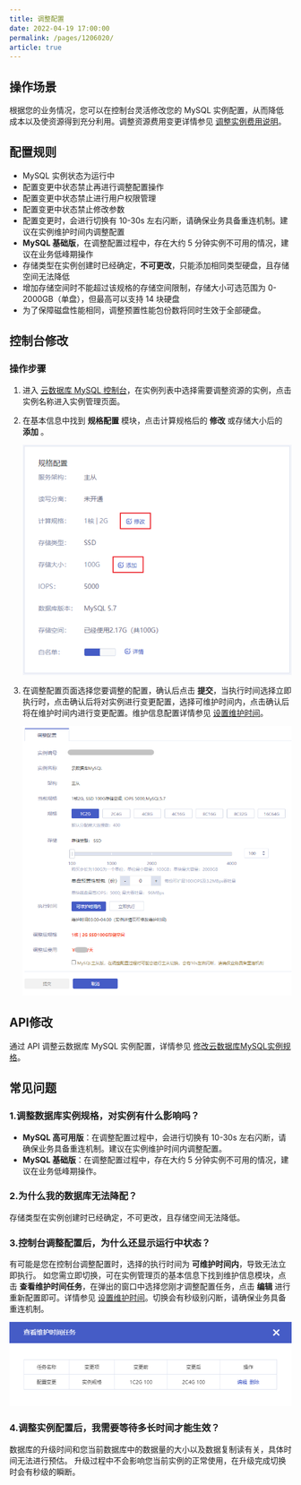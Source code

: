 ```yaml
---
title: 调整配置
date: 2022-04-19 17:00:00
permalink: /pages/1206020/
article: true
---
```



## 操作场景

根据您的业务情况，您可以在控制台灵活修改您的 MySQL 实例配置，从而降低成本以及使资源得到充分利用。调整资源费用变更详情参见 [调整实例费用说明](./../../03.购买指南/04.调整实例费用说明.md)。

## 配置规则

- MySQL 实例状态为运行中
- 配置变更中状态禁止再进行调整配置操作
- 配置变更中状态禁止进行用户权限管理
- 配置变更中状态禁止修改参数
- 配置变更时，会进行切换有 10-30s 左右闪断，请确保业务具备重连机制。建议在实例维护时间内调整配置
- **MySQL 基础版**，在调整配置过程中，存在大约 5 分钟实例不可用的情况，建议在业务低峰期操作
- 存储类型在实例创建时已经确定，**不可更改**，只能添加相同类型硬盘，且存储空间无法降低
- 增加存储空间时不能超过该规格的存储空间限制，存储大小可选范围为 0-2000GB（单盘），但最高可以支持 14 块硬盘
- 为了保障磁盘性能相同，调整预置性能包份数将同时生效于全部硬盘。

## 控制台修改

### 操作步骤

1. 进入 [云数据库 MySQL 控制台](https://console.capitalonline.net/dbinstances)，在实例列表中选择需要调整资源的实例，点击实例名称进入实例管理页面。

2. 在基本信息中找到 **规格配置** 模块，点击计算规格后的 **修改** 或存储大小后的 **添加** 。

   ![调整配置-控制台调整](./../../pic/adjust_console.png)

3. 在调整配置页面选择您要调整的配置，确认后点击 **提交**，当执行时间选择立即执行时，点击确认后将对实例进行变更配置，选择可维护时间内，点击确认后将在维护时间内进行变更配置。维护信息配置详情参见 [设置维护时间](./04.设置维护时间.md)。

   ![调整配置-调整配置](./../../pic/adjust_specification.png)

## API修改

通过 API 调整云数据库 MySQL 实例配置，详情参见 [修改云数据库MySQL实例规格](./../../08.API文档/02.实例相关接口/05.修改云数据库MySQL实例规格.md)。

## 常见问题

### 1.调整数据库实例规格，对实例有什么影响吗？

- **MySQL 高可用版**：在调整配置过程中，会进行切换有 10-30s 左右闪断，请确保业务具备重连机制。建议在实例维护时间内调整配置。
- **MySQL 基础版**：在调整配置过程中，存在大约 5 分钟实例不可用的情况，建议在业务低峰期操作。

### 2.为什么我的数据库无法降配？

存储类型在实例创建时已经确定，不可更改，且存储空间无法降低。

### 3.控制台调整配置后，为什么还显示运行中状态？

有可能是您在控制台调整配置时，选择的执行时间为 **可维护时间内**，导致无法立即执行。 如您需立即切换，可在实例管理页的基本信息下找到维护信息模块，点击 **查看维护时间任务**，在弹出的窗口中选择您刚才调整配置任务，点击 **编辑** 进行重新配置即可。详情参见 [设置维护时间](./04.设置维护时间.md)。切换会有秒级别闪断，请确保业务具备重连机制。

![调整配置-可维护时间](./../../pic/adjust_time.png)

### 4.调整实例配置后，我需要等待多长时间才能生效？

数据库的升级时间和您当前数据库中的数据量的大小以及数据复制读有关，具体时间无法进行预估。
升级过程中不会影响您当前实例的正常使用，在升级完成切换时会有秒级的瞬断。
